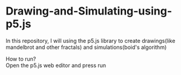 # Drawing-and-Simulating-using-p5.js
In this repository, I will using the p5.js library to create drawings(like mandelbrot and other fractals) and simulations(boid's  algorithm)
  
How to run?  
Open the p5.js web editor and press run
